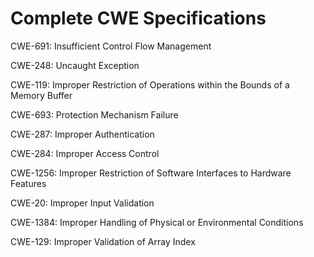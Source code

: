 

# Complete CWE Specifications

CWE-691: Insufficient Control Flow Management

CWE-248: Uncaught Exception

CWE-119: Improper Restriction of Operations within the Bounds of a Memory Buffer

CWE-693: Protection Mechanism Failure

CWE-287: Improper Authentication

CWE-284: Improper Access Control

CWE-1256: Improper Restriction of Software Interfaces to Hardware Features

CWE-20: Improper Input Validation

CWE-1384: Improper Handling of Physical or Environmental Conditions

CWE-129: Improper Validation of Array Index